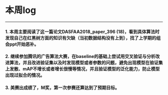 # 本周log
***
####   1.  本周主要阅读了这一篇论文DASFAA2018_paper_396 (18)，看到具体算法时发现自己在红黑树方面的知识有欠缺（当初数据结构没有上到），找了上学期的组会ppt开始恶补。
####   2.  继续参加腾讯的广告算法大赛，在baseline的基础上尝试用交叉验证与分析改进算法，并且改进验证集以及时发现模型或者参数的问题，避免出现模型在验证集上发散、mAP不增长或者增长很慢等情况，并且验证模型的泛化能力，防止模型出现过拟合的情况。
####   3.  美赛出成绩了，M奖，第一次参赛还算达到了预期目标。

